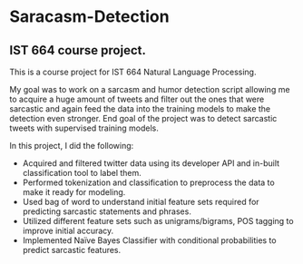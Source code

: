 # Saracasm-Detection
## IST 664 course project.
This is a course project for IST 664 Natural Language Processing.

My goal was to work on a sarcasm and humor detection script allowing me to acquire a huge amount of tweets and filter out the ones that were sarcastic and again feed the data into the training models to make the detection even stronger. End goal of the project was to detect sarcastic tweets with supervised training models.

In this project, I did the following:
- Acquired and filtered twitter data using its developer API and in-built classification tool to label them. 
- Performed tokenization and classification to preprocess the data to make it ready for modeling. 
- Used bag of word to understand initial feature sets required for predicting sarcastic statements and phrases. 
- Utilized different feature sets such as unigrams/bigrams, POS tagging to improve initial accuracy. 
- Implemented Naïve Bayes Classifier with conditional probabilities to predict sarcastic features. 
